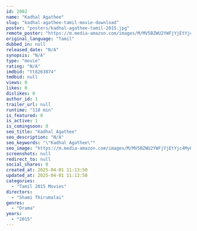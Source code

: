 ```yaml
---
id: 2002
name: "Kadhal Agathee"
slug: "kadhal-agathee-tamil-movie-download"
poster: "posters/kadhal-agathee-tamil-2015.jpg"
remote_poster: "https://m.media-amazon.com/images/M/MV5BZWU2YWFjYjEtYjc4My00MGZiLWIxNTItZmJmNDRhMWU5NmNkXkEyXkFqcGdeQXVyNTM0MDc1ODE@._V1_SX300.jpg"
original_language: "Tamil"
dubbed_in: null
released_date: "N/A"
synopsis: "N/A"
type: "movie"
rating: "N/A"
imdbid: "tt8263874"
tmdbid: null
views: 0
likes: 0
dislikes: 0
author_id: 1
trailer_url: null
runtime: "118 min"
is_featured: 0
is_active: 1
is_comingsoon: 0
seo_title: "Kadhal Agathee"
seo_description: "N/A"
seo_keywords: "\"Kadhal Agathee\""
seo_image: "https://m.media-amazon.com/images/M/MV5BZWU2YWFjYjEtYjc4My00MGZiLWIxNTItZmJmNDRhMWU5NmNkXkEyXkFqcGdeQXVyNTM0MDc1ODE@._V1_SX300.jpg"
screenshots: null
redirect_to: null
social_shares: 0
created_at: 2025-04-01 11:13:50
updated_at: 2025-04-01 11:13:50
categories:
  - "Tamil 2015 Movies"
directors:
  - "Shami Thirumalai"
genres:
  - "Drama"
years:
  - "2015"
---
```

